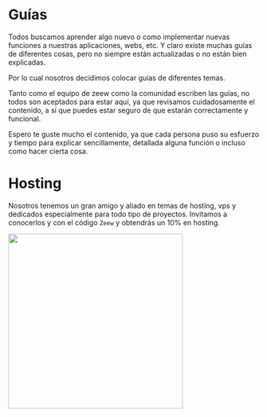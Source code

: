 # Guías

Todos buscamos aprender algo nuevo o como implementar nuevas funciones a nuestras aplicaciones, webs, etc. Y claro existe muchas guías de diferentes cosas, pero no siempre están actualizadas o no están bien explicadas.

Por lo cual nosotros decidimos colocar guías de diferentes temas.

Tanto como el equipo de zeew como la comunidad escriben las guías, no todos son aceptados para estar aquí, ya que revisamos cuidadosamente el contenido, a sí que puedes estar seguro de que estarán correctamente y funcional.

Espero te guste mucho el contenido, ya que cada persona puso su esfuerzo y tiempo para explicar sencillamente, detallada alguna función o incluso como hacer cierta cosa.

# Hosting 

Nosotros tenemos un gran amigo y aliado en temas de hosting, vps y dedicados especialmente para todo tipo de proyectos.
Invitamos a conocerlos y con el código `Zeew` y obtendrás un 10% en hosting.

<a href="https://client.kiaura.eu/aff.php?aff=13"> <img alt="" width="350px" src="https://cdn.discordapp.com/attachments/803684125432741918/880585473989427204/unknown.png"> </a>
